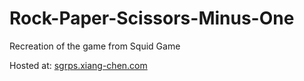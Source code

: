 # Rock-Paper-Scissors-Minus-One
Recreation of the game from Squid Game

Hosted at: [sgrps.xiang-chen.com](sgrps.xiang-chen.com)
